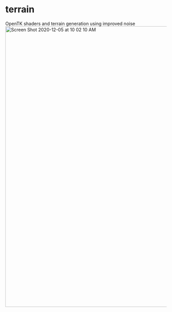 # terrain
OpenTK shaders and terrain generation using improved noise
<img width="878" alt="Screen Shot 2020-12-05 at 10 02 10 AM" src="https://user-images.githubusercontent.com/56200546/101246373-f2dbd700-36e0-11eb-8a0f-711e0b981cda.png">
